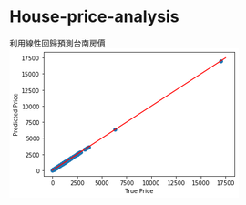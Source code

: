 # House-price-analysis

利用線性回歸預測台南房價
![image](https://github.com/YuXiangWa/House-price-analysis/blob/master/Prediction.png)
